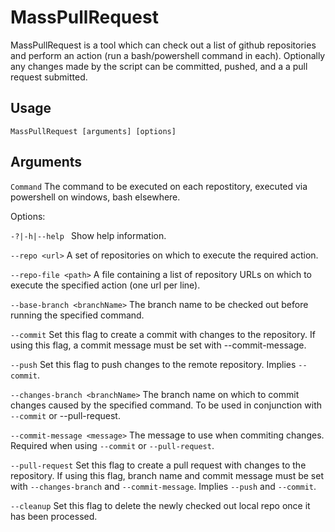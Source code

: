 # MassPullRequest

MassPullRequest is a tool which can check out a list of github repositories and perform an action (run a bash/powershell command in each). Optionally any changes made by the script can be committed, pushed, and a a pull request submitted.

## Usage

`MassPullRequest [arguments] [options]`

## Arguments

`Command`  The command to be executed on each repostitory, executed via powershell on windows, bash elsewhere.

Options:

  `-?|-h|--help ` 
  Show help information.

  `--repo <url>`
  A set of repositories on which to execute the required action.

  `--repo-file <path>`
  A file containing a list of repository URLs on which to execute the specified action (one url per line).

  `--base-branch <branchName>`
  The branch name to be checked out before running the specified command.

  `--commit`
  Set this flag to create a commit with changes to the repository. If using this flag, a commit message must be set with --commit-message.

  `--push`
  Set this flag to push changes to the remote repository. Implies `--commit`.

  `--changes-branch <branchName>`
  The branch name on which to commit changes caused by the specified command. To be used in conjunction with `--commit` or --pull-request.

  `--commit-message <message>`
  The message to use when commiting changes. Required when using `--commit` or `--pull-request`.

  `--pull-request`
  Set this flag to create a pull request with changes to the repository. If using this flag, branch name and commit message must be set with `--changes-branch` and `--commit-message`. Implies `--push` and `--commit`.

  `--cleanup`
  Set this flag to delete the newly checked out local repo once it has been processed.